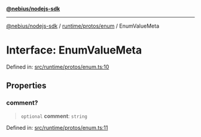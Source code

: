 [**@nebius/nodejs-sdk**](../../../../README.md)

---

[@nebius/nodejs-sdk](../../../../README.md) / [runtime/protos/enum](../README.md) / EnumValueMeta

# Interface: EnumValueMeta

Defined in: [src/runtime/protos/enum.ts:10](https://github.com/nebius/nodejs-sdk/blob/b305f8e478cb0251c26d73900b264b3bd9a5cc58/src/runtime/protos/enum.ts#L10)

## Properties

### comment?

> `optional` **comment**: `string`

Defined in: [src/runtime/protos/enum.ts:11](https://github.com/nebius/nodejs-sdk/blob/b305f8e478cb0251c26d73900b264b3bd9a5cc58/src/runtime/protos/enum.ts#L11)
